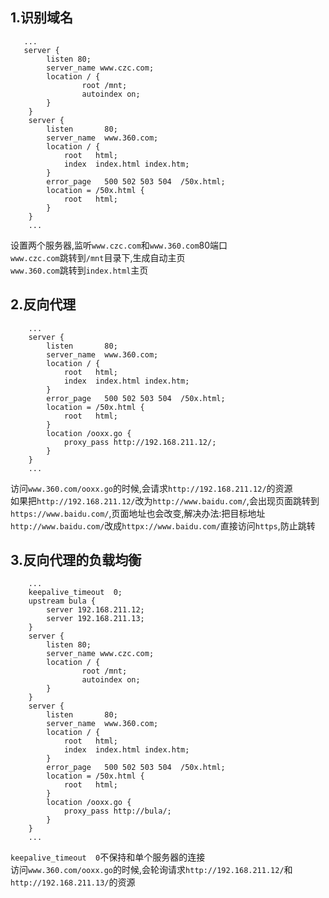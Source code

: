 ## 1.识别域名

```nginx
   ...
   server {
        listen 80;
        server_name www.czc.com;
        location / {
                root /mnt;
                autoindex on;
        }
    }
    server {
        listen       80;
        server_name  www.360.com;
        location / {
            root   html;
            index  index.html index.htm;
        }
        error_page   500 502 503 504  /50x.html;
        location = /50x.html {
            root   html;
        }
    }
	...
```

设置两个服务器,监听`www.czc.com`和`www.360.com`80端口  
`www.czc.com`跳转到`/mnt`目录下,生成自动主页  
`www.360.com`跳转到`index.html`主页

## 2.反向代理

```nginx
    ...
    server {
        listen       80;
        server_name  www.360.com;
        location / {
            root   html;
            index  index.html index.htm;
        }
        error_page   500 502 503 504  /50x.html;
        location = /50x.html {
            root   html;
        }
        location /ooxx.go {
            proxy_pass http://192.168.211.12/;
        }	
    }
	...
```

访问`www.360.com/ooxx.go`的时候,会请求`http://192.168.211.12/`的资源  
如果把`http://192.168.211.12/`改为`http://www.baidu.com/`,会出现页面跳转到`https://www.baidu.com/`,页面地址也会改变,解决办法:把目标地址`http://www.baidu.com/`改成`httpx://www.baidu.com/`直接访问`https`,防止跳转

## 3.反向代理的负载均衡

```nginx
    ...
    keepalive_timeout  0;
    upstream bula {
    	server 192.168.211.12;
    	server 192.168.211.13;
    }
    server {
        listen 80;
        server_name www.czc.com;
        location / {
                root /mnt;
                autoindex on;
        }
    }
    server {
        listen       80;
        server_name  www.360.com;
        location / {
            root   html;
            index  index.html index.htm;
        }
        error_page   500 502 503 504  /50x.html;
        location = /50x.html {
            root   html;
        }
        location /ooxx.go {
            proxy_pass http://bula/;
        }	
    }
	...
```

`keepalive_timeout  0`不保持和单个服务器的连接  
访问`www.360.com/ooxx.go`的时候,会轮询请求`http://192.168.211.12/`和`http://192.168.211.13/`的资源